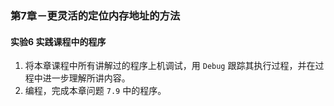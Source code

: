 ### 第7章－更灵活的定位内存地址的方法
#### 实验6 实践课程中的程序
1. 将本章课程中所有讲解过的程序上机调试，用 `Debug` 跟踪其执行过程，并在过程中进一步理解所讲内容。
2. 编程，完成本章问题 `7.9` 中的程序。